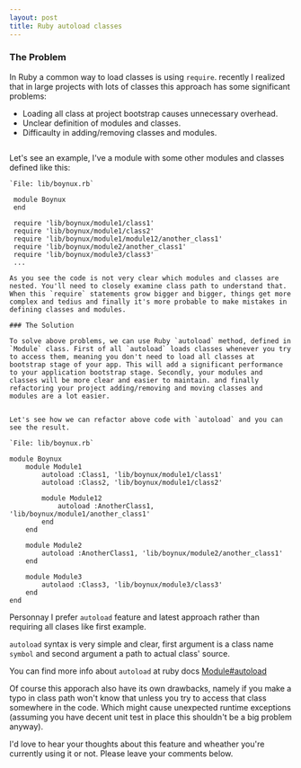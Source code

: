 ```yaml
---
layout: post
title: Ruby autoload classes
---
```


### The Problem

In Ruby a common way to load classes is using `require`. recently I realized that in large projects with lots of classes this approach has some significant problems:

*   Loading all class at project bootstrap causes unnecessary overhead.
*   Unclear definition of modules and classes.
*   Difficaulty in adding/removing classes and modules.

<div class="ads">
<!-- Responsive Display -->
<ins class="adsbygoogle adslot_1"
     style="display:inline-block"
     data-ad-client="ca-pub-7360583392867579"
     data-ad-slot="4587256441"></ins>
<script>
(adsbygoogle = window.adsbygoogle || []).push({});
</script>
</div>

Let's see an example, I've a module with some other modules and classes defined like this:

    `File: lib/boynux.rb`

     module Boynux
     end

     require 'lib/boynux/module1/class1'
     require 'lib/boynux/module1/class2'
     require 'lib/boynux/module1/module12/another_class1'
     require 'lib/boynux/module2/another_class1'
     require 'lib/boynux/module3/class3'
     ...

    As you see the code is not very clear which modules and classes are nested. You'll need to closely examine class path to understand that. When this `require` statements grow bigger and bigger, things get more complex and tedius and finally it's more probable to make mistakes in defining classes and modules.

    ### The Solution

    To solve above problems, we can use Ruby `autoload` method, defined in `Module` class. First of all `autoload` loads classes whenever you try to access them, meaning you don't need to load all classes at bootstrap stage of your app. This will add a significant performance to your application bootstrap stage. Secondly, your modules and classes will be more clear and easier to maintain. and finally refactoring your project adding/removing and moving classes and modules are a lot easier.

<div class="ads">
    <!-- Responsive Display -->
    <ins class="adsbygoogle adslot_1"
         style="display:inline-block"
         data-ad-client="ca-pub-7360583392867579"
         data-ad-slot="4587256441"></ins>
    <script>
    (adsbygoogle = window.adsbygoogle || []).push({});
    </script>
</div>

    Let's see how we can refactor above code with `autoload` and you can see the result.

    `File: lib/boynux.rb`

    module Boynux
        module Module1
            autoload :Class1, 'lib/boynux/module1/class1'
            autoload :Class2, 'lib/boynux/module1/class2'

            module Module12
                autoload :AnotherClass1, 'lib/boynux/module1/another_class1'
            end
        end

        module Module2
            autoload :AnotherClass1, 'lib/boynux/module2/another_class1'
        end

        module Module3
            autolaod :Class3, 'lib/boynux/module3/class3'
        end
    end

Personnay I prefer `autoload` feature and latest approach rather than requiring all clases like first example.

`autoload` syntax is very simple and clear, first argument is a class name `symbol` and second argument a path to actual class' source.

You can find more info about `autoload` at ruby docs [Module#autoload](http://ruby-doc.org/core-2.1.0/Module.html#method-i-autoload)

Of course this apporach also have its own drawbacks, namely if you make a typo in class path won't know that unless you try to access that class somewhere in the code. Which might cause unexpected runtime exceptions (assuming you have decent unit test in place this shouldn't be a big problem anyway).

I'd love to hear your thoughts about this feature and wheather you're currently using it or not.  Please leave your comments below.
